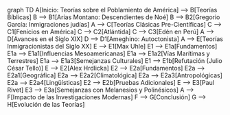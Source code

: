 graph TD
    A[Inicio: Teorías sobre el Poblamiento de América] --> B[Teorías Bíblicas]
    B --> B1[Arias Montano: Descendientes de Noé]
    B --> B2[Gregorio García: Inmigraciones judías]
    A --> C[Teorías Clásicas Pre-Científicas]
    C --> C1[Fenicios en América]
    C --> C2[Atlántida]
    C --> C3[Edén en Perú]
    A --> D[Avances en el Siglo XIX]
    D --> D1[Ameghino: Autoctonista]
    A --> E[Teorías Inmigracionistas del Siglo XX]
    E --> E1[Max Uhle]
    E1 --> E1a[Fundamentos]
    E1a --> E1a1[Influencias Mesoamericanas]
    E1a --> E1a2[Vías Marítimas y Terrestres]
    E1a --> E1a3[Semejanzas Culturales]
    E1 --> E1b[Refutación (Julio César Tello)]
    E --> E2[Alex Hrdlicka]
    E2 --> E2a[Fundamentos]
    E2a --> E2a1[Geográfica]
    E2a --> E2a2[Climatológica]
    E2a --> E2a3[Antropológicas]
    E2a --> E2a4[Lingüísticas]
    E2 --> E2b[Pruebas Adicionales]
    E --> E3[Paul Rivet]
    E3 --> E3a[Semejanzas con Melanesios y Polinésicos]
    A --> F[Impacto de las Investigaciones Modernas]
    F --> G[Conclusión]
    G --> H[Evolución de las Teorías]

